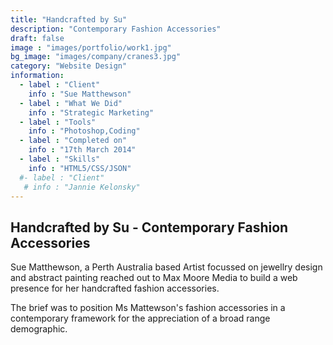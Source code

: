 ```yaml
---
title: "Handcrafted by Su"
description: "Contemporary Fashion Accessories"
draft: false
image : "images/portfolio/work1.jpg"
bg_image: "images/company/cranes3.jpg"
category: "Website Design"
information:
  - label : "Client"
    info : "Sue Matthewson"
  - label : "What We Did"
    info : "Strategic Marketing"
  - label : "Tools"
    info : "Photoshop,Coding"
  - label : "Completed on"
    info : "17th March 2014"
  - label : "Skills"
    info : "HTML5/CSS/JSON"
  #- label : "Client"
   # info : "Jannie Kelonsky"
---
```


## Handcrafted by Su - Contemporary Fashion Accessories

Sue Matthewson, a Perth Australia based Artist focussed on jewellry design and abstract painting reached out
to Max Moore Media to build a web presence for her handcrafted fashion accessories.

The brief was to position Ms Mattewson's fashion accessories in a contemporary framework for the appreciation of 
a broad range demographic.   

